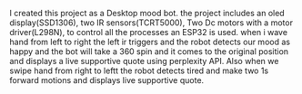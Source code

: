 I created this project as a Desktop mood bot. the project includes an oled display(SSD1306), two IR sensors(TCRT5000), Two Dc motors with a motor driver(L298N), to control all the processes an ESP32 is used. when i wave hand from left to right the left ir triggers and the robot detects our mood as happy and the bot will take a 360 spin and it comes to the original position and displays a live supportive quote using perplexity API. Also when we swipe hand from right to leftt the robot detects tired and make two 1s forward motions and displays live supportive quote.
